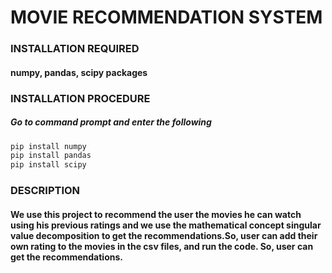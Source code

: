 # MOVIE RECOMMENDATION SYSTEM

### INSTALLATION REQUIRED

####  numpy, pandas, scipy  packages

### INSTALLATION PROCEDURE

##### Go to command prompt and enter the following
```python
pip install numpy
pip install pandas
pip install scipy
```
### DESCRIPTION

#### We use this project to recommend the user the movies he can watch using his previous ratings and we use the mathematical concept singular value decomposition to get the recommendations.So, user can add their own rating to the movies in the csv files, and run the code. So, user can get the recommendations.
